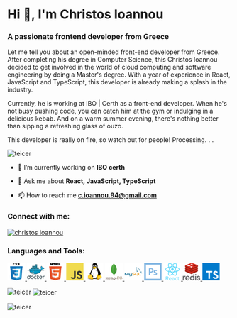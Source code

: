 <h1 align="left">Hi 👋, I'm Christos Ioannou</h1>
<h3 align="left">A passionate frontend developer from Greece</h3>
<p align="left">Let me tell you about an open-minded front-end developer from Greece. After completing his degree in Computer Science, this Christos Ioannou decided to get involved in the world of cloud computing and software engineering by doing a Master's degree. With a year of experience in React, JavaScript and TypeScript, this developer is already making a splash in the industry.

Currently, he is working at IBO | Certh as a front-end developer. When he's not busy pushing code, you can catch him at the gym or indulging in a delicious kebab. And on a warm summer evening, there's nothing better than sipping a refreshing glass of ouzo.

This developer is really on fire, so watch out for people!
Processing. . .
</p>
<p align="left"> <img src="https://komarev.com/ghpvc/?username=teicer&label=Profile%20views&color=0e75b6&style=flat" alt="teicer" /> </p>

- 🔭 I’m currently working on **IBO certh**

- 💬 Ask me about **React, JavaScript, TypeScript**

- 📫 How to reach me **c.ioannou.94@gmail.com**

<h3 align="left">Connect with me:</h3>
<p align="left">
<a href="https://linkedin.com/in/christos ioannou" target="blank"><img align="center" src="https://raw.githubusercontent.com/rahuldkjain/github-profile-readme-generator/master/src/images/icons/Social/linked-in-alt.svg" alt="christos ioannou" height="30" width="40" /></a>
</p>

<h3 align="left">Languages and Tools:</h3>
<p align="left"> <a href="https://www.w3schools.com/css/" target="_blank" rel="noreferrer"> <img src="https://raw.githubusercontent.com/devicons/devicon/master/icons/css3/css3-original-wordmark.svg" alt="css3" width="40" height="40"/> </a> <a href="https://www.docker.com/" target="_blank" rel="noreferrer"> <img src="https://raw.githubusercontent.com/devicons/devicon/master/icons/docker/docker-original-wordmark.svg" alt="docker" width="40" height="40"/> </a> <a href="https://www.w3.org/html/" target="_blank" rel="noreferrer"> <img src="https://raw.githubusercontent.com/devicons/devicon/master/icons/html5/html5-original-wordmark.svg" alt="html5" width="40" height="40"/> </a> <a href="https://developer.mozilla.org/en-US/docs/Web/JavaScript" target="_blank" rel="noreferrer"> <img src="https://raw.githubusercontent.com/devicons/devicon/master/icons/javascript/javascript-original.svg" alt="javascript" width="40" height="40"/> </a> <a href="https://www.linux.org/" target="_blank" rel="noreferrer"> <img src="https://raw.githubusercontent.com/devicons/devicon/master/icons/linux/linux-original.svg" alt="linux" width="40" height="40"/> </a> <a href="https://www.mongodb.com/" target="_blank" rel="noreferrer"> <img src="https://raw.githubusercontent.com/devicons/devicon/master/icons/mongodb/mongodb-original-wordmark.svg" alt="mongodb" width="40" height="40"/> </a> <a href="https://www.mysql.com/" target="_blank" rel="noreferrer"> <img src="https://raw.githubusercontent.com/devicons/devicon/master/icons/mysql/mysql-original-wordmark.svg" alt="mysql" width="40" height="40"/> </a> <a href="https://www.photoshop.com/en" target="_blank" rel="noreferrer"> <img src="https://raw.githubusercontent.com/devicons/devicon/master/icons/photoshop/photoshop-line.svg" alt="photoshop" width="40" height="40"/> </a> <a href="https://reactjs.org/" target="_blank" rel="noreferrer"> <img src="https://raw.githubusercontent.com/devicons/devicon/master/icons/react/react-original-wordmark.svg" alt="react" width="40" height="40"/> </a> <a href="https://redis.io" target="_blank" rel="noreferrer"> <img src="https://raw.githubusercontent.com/devicons/devicon/master/icons/redis/redis-original-wordmark.svg" alt="redis" width="40" height="40"/> </a> <a href="https://www.typescriptlang.org/" target="_blank" rel="noreferrer"> <img src="https://raw.githubusercontent.com/devicons/devicon/master/icons/typescript/typescript-original.svg" alt="typescript" width="40" height="40"/> </a> </p>

<p><img align="left" src="https://github-readme-stats.vercel.app/api/top-langs?username=teicer&show_icons=true&locale=en&layout=compact" alt="teicer" /></p>

<p>&nbsp;<img align="center" src="https://github-readme-stats.vercel.app/api?username=teicer&show_icons=true&locale=en" alt="teicer" /></p>

<p><img align="center" src="https://github-readme-streak-stats.herokuapp.com/?user=teicer&" alt="teicer" /></p>

